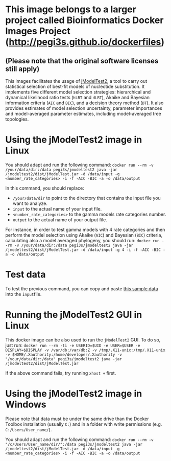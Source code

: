 # This image belongs to a larger project called Bioinformatics Docker Images Project (http://pegi3s.github.io/dockerfiles)
## (Please note that the original software licenses still apply)

This images facilitates the usage of [jModelTest2](https://github.com/ddarriba/jmodeltest2/blob/master/README.md), a  tool to carry out statistical selection of best-fit models of nucleotide substitution. It implements five different model selection strategies: hierarchical and dynamical likelihood ratio tests (`hLRT` and `dLRT`), Akaike and Bayesian information criteria (`AIC` and `BIC`), and a decision theory method (`DT`). It also provides estimates of model selection uncertainty, parameter importances and model-averaged parameter estimates, including model-averaged tree topologies.

# Using the jModelTest2 image in Linux
You should adapt and run the following command: `docker run --rm -v /your/data/dir:/data pegi3s/jmodeltest2 java -jar /jmodeltest2/dist/jModelTest.jar -d /data/input -g <number_rate_categories> -i -f -AIC -BIC -a -o /data/output`

In this command, you should replace:
- `/your/data/dir` to point to the directory that contains the input file you want to analyze.
- `input` to the actual name of your input file.
- `<number_rate_categories>` to the gamma models rate categories number.
- `output` to the actual name of your output file.

For instance, in order to test gamma models with 4 rate categories and then perform the model selection using Akaike (`AIC`) and Bayesian (`BIC`) criteria, calculating also a model averaged phylogeny, you should run: `docker run --rm -v /your/data/dir:/data pegi3s/jmodeltest2 java -jar /jmodeltest2/dist/jModelTest.jar -d /data/input -g 4 -i -f -AIC -BIC -a -o /data/output`

# Test data
To test the previous command, you can copy and paste [this sample data](https://raw.githubusercontent.com/pegi3s/dockerfiles/master/jmodeltest2/2.1.10/test_data/input) into the `input`file.

# Running the jModelTest2 GUI in Linux
This docker image can be also used to run the `jModelTest2` GUI. To do so, just run: `docker run --rm -ti -e USERID=$UID -e USER=$USER -e DISPLAY=$DISPLAY -v /var/db:/var/db:Z -v /tmp/.X11-unix:/tmp/.X11-unix -v $HOME/.Xauthority:/home/developer/.Xauthority -v "/your/data/dir:/data" pegi3s/jmodeltest2 java -jar /jmodeltest2/dist/jModelTest.jar `

If the above command fails, try running `xhost +` first.

# Using the jModelTest2 image in Windows

Please note that data must be under the same drive than the Docker Toolbox installation (usually `C:`) and in a folder with write permissions (e.g. `C:/Users/User_name/`).

You should adapt and run the following command: `docker run --rm -v "/c/Users/User_name/dir/":/data pegi3s/jmodeltest2 java -jar /jmodeltest2/dist/jModelTest.jar -d /data/input -g <number_rate_categories> -i -f -AIC -BIC -a -o /data/output`
